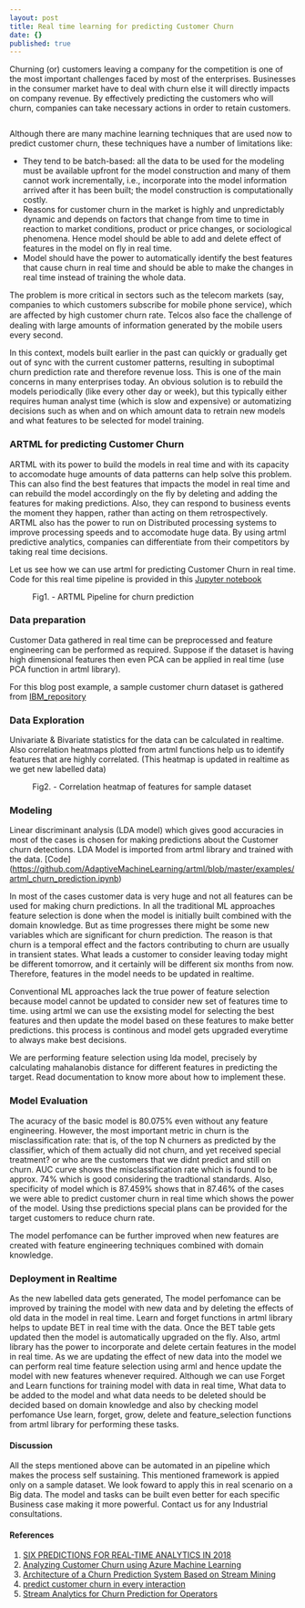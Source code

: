 ```yaml
---
layout: post
title: Real time learning for predicting Customer Churn
date: {}
published: true
---
```

Churning (or) customers leaving a company for the competition is one of the most important challenges faced by most of the enterprises. Businesses in the consumer market have to deal with churn else it will directly impacts on company revenue. By effectively predicting the customers who will churn, companies can take necessary actions in order to retain customers.

<figure>
	<img src="{{ '/assets/img/churn.jpg' | prepend: site.baseurl }}" alt=""> 
</figure>

Although there are many machine learning techniques that are used now to predict customer churn, these techniques have a number of limitations like:
- They tend to be batch-based: all the data to be used for the modeling must be available upfront for the model construction and many of them cannot work incrementally, i.e., incorporate into the model information arrived after it has been built; the model construction is computationally costly.
- Reasons for customer churn in the market is highly and unpredictably dynamic and depends on factors that change from time to time in reaction to market conditions, product or price changes, or sociological phenomena. Hence model should be able to add and delete effect of features in the model on fly in real time.
- Model should have the power to automatically identify the best features that cause churn in real time and should be able to make the changes in real time instead of training the whole data.

The problem is more critical in sectors such as the telecom markets (say, companies to which customers subscribe for mobile phone service), which are aﬀected by high customer churn rate. Telcos also face the challenge of dealing with large amounts of information generated by the mobile users every second.

In this context, models built earlier in the past can quickly or gradually get out of sync with the current customer patterns, resulting in suboptimal churn prediction rate and therefore revenue loss. This is one of the main concerns in many enterprises today. An obvious solution is to rebuild the models periodically (like every other day or week), but this typically either requires human analyst time (which is slow and expensive) or automatizing decisions such as when and on which amount data to retrain new models and what features to be selected for model training.

### ARTML for predicting Customer Churn

ARTML with its power to build the models in real time and with its capacity to accomodate huge amounts of data patterns can help solve this problem. This can also find the best features that impacts the model in real time and can rebuild the model accordingly on the fly by deleting and adding the features for making predictions. Also, they can respond to business events the moment they happen, rather than acting on them retrospectively. ARTML also has the power to run on Distributed processing systems to improve processing speeds and to accomodate huge data. By using artml predictive analytics, companies can differentiate from their competitors by taking real time decisions.

Let us see how we can use artml for predicting Customer Churn in real time. Code for this real time pipeline is provided in this [Jupyter notebook](https://github.com/AdaptiveMachineLearning/artml/blob/master/examples/artml_churn_prediction.ipynb)

<figure>
	<img src="{{ '/assets/img/churn_artml.png' | prepend: site.baseurl }}" alt=""> 
	<figcaption>Fig1. - ARTML Pipeline for churn prediction  </figcaption>
</figure>

### Data preparation

Customer Data gathered in real time can be preprocessed and feature engineering can be performed as required. Suppose if the dataset is having high dimensional features then even PCA can be applied in real time (use PCA function in artml library).

For this blog post example, a sample customer churn dataset is gathered from [IBM_repository](https://www.ibm.com/communities/analytics/watson-analytics-blog/predictive-insights-in-the-telco-customer-churn-data-set/)

### Data Exploration

Univariate & Bivariate statistics for the data can be calculated in realtime. Also correlation heatmaps plotted from artml functions help us to identify features that are highly correlated. (This heatmap is updated in realtime as we get new labelled data)


<figure>
	<img src="{{ '/assets/img/churn_heatmap.PNG' | prepend: site.baseurl }}" alt=""> 
	<figcaption>Fig2. - Correlation heatmap of features for sample dataset  </figcaption>
</figure>

### Modeling

Linear discriminant analysis (LDA model) which gives good accuracies in most of the cases is chosen for making predictions about the Customer churn detections. LDA Model is imported from artml library and trained with the data. [Code] (https://github.com/AdaptiveMachineLearning/artml/blob/master/examples/artml_churn_prediction.ipynb)

In most of the cases customer data is very huge and not all features can be used for making churn predictions. In all the traditional ML approaches feature selection is done when the model is initially built combined with the domain knowledge. But as time progresses there might be some new variables which are significant for churn prediction. The reason is that churn is a temporal effect and the factors contributing to churn are usually in transient states. What leads a customer to consider leaving today might be different tomorrow, and it certainly will be different six months from now. Therefore, features in the model needs to be updated in realtime.

Conventional ML approaches lack the true power of feature selection because model cannot be updated to consider new set of features time to time.
using artml we can use the exsisting model for selecting the best features and then update the model based on these features to make better predictions. this process is continous and model gets upgraded everytime to always make best decisions.

We are performing feature selection using lda model, precisely by calculating mahalanobis distance for different features in predicting the target. Read documentation to know more about how to implement these.

### Model Evaluation

The acuracy of the basic model is 80.075% even without any feature engineering. However, the most important metric in churn is the misclassification rate: that is, of the top N churners as predicted by the classifier, which of them actually did not churn, and yet received special treatment? or who are the customers that we didnt predict and still on churn. AUC curve shows the misclassification rate which is found to be approx. 74% which is good considering the tradtional standards.
Also, specificity of model which is 87.459% shows that in 87.46% of the cases we were able to predict customer churn in real time which shows the power of the model. Using thse predictions special plans can be provided for the target customers to reduce churn rate.

The model perfomance can be further improved when new features are created with feature engineering techniques combined with domain knowledge.

### Deployment in Realtime

As the new labelled data gets generated, The model perfomance can be improved by training the model with new data and by deleting the effects of old data in the model in real time. Learn and forget functions in artml library helps to update BET in real time with the data. Once the BET table gets updated then the model is automatically upgraded on the fly.
Also, artml library has the power to incorporate and delete certain features in the model in real time. As we are updating the effect of new data into the model we can perform real time feature selection using arml and hence update the model with new features whenever required.
Although we can use Forget and Learn functions for training model with data in real time, What data to be added to the model and what data needs to be deleted should be decided based on domain knowledge and also by checking model perfomance
Use learn, forget, grow, delete and feature_selection functions from artml library for performing these tasks.

#### Discussion
All the steps mentioned above can be automated in an pipeline which makes the process self sustaining. This mentioned framework is appied only on a sample dataset. We look foward to apply this in real scenario on a Big data. The model and tasks can be built even better for each specific Business case making it more powerful. Contact us for any Industrial consultations.

#### References
1. [SIX PREDICTIONS FOR REAL-TIME ANALYTICS IN 2018](http://www.b2b.com/six-predictions-for-real-time-analytics-in-2018)
2. [Analyzing Customer Churn using Azure Machine Learning](https://docs.microsoft.com/en-us/azure/machine-learning/studio/azure-ml-customer-churn-scenario#conclusion)
3. [Architecture of a Churn Prediction System Based on Stream Mining](https://www.researchgate.net/publication/279133320_The_Architecture_of_a_Churn_Prediction_System_Based_on_Stream_Mining)
4. [predict customer churn in every interaction](http://www.ibmbigdatahub.com/blog/how-predict-customer-churn-every-interaction)
5. [Stream Analytics for Churn Prediction for Operators](https://www.ericsson.com/research-blog/proof-concept-stream-analytics-churn-prediction-operators/)
